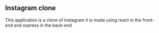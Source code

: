 ## Instagram clone

This application is a clone of instagram it is made using react in the front-end and express in the back-end
